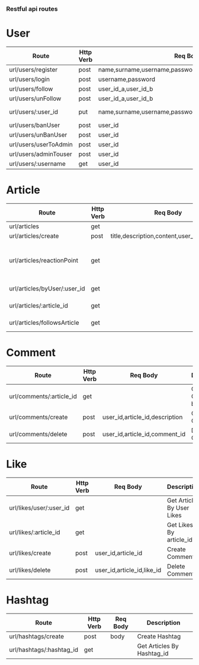 ### Restful api routes

# User

| Route                 | Http Verb | Req Body                                                | Description                                           |
| --------------------- | --------- | ------------------------------------------------------- | ----------------------------------------------------- |
| url/users/register    | post      | name,surname,username,password,phoneNumber,email,gender | Register User                                         |
| url/users/login       | post      | username,password                                       | Login User turn Token                                 |
| url/users/follow      | post      | user_id_a,user_id_b                                     | Follow user a to b                                    |
| url/users/unFollow    | post      | user_id_a,user_id_b                                     | unFollow user a to b                                  |
| url/users/:user_id    | put       | name,surname,username,password,phoneNumber,email,gender | Update user by user_id if user_id===header.token.\_id |
| url/users/banUser     | post      | user_id                                                 | ban user                                              |
| url/users/unBanUser   | post      | user_id                                                 | unBan user                                            |
| url/users/userToAdmin | post      | user_id                                                 | upgrade user to admin                                 |
| url/users/adminTouser | post      | user_id                                                 | admin to user                                         |
| url/users/:username   | get       | user_id                                                 | get user by username                                  |

# Article

| Route                        | Http Verb | Req Body                                   | Description                                                  |
| ---------------------------- | --------- | ------------------------------------------ | ------------------------------------------------------------ |
| url/articles                 | get       |                                            | Get All                                                      |
| url/articles/create          | post      | title,description,content,user_id,hashtags | Create Article                                               |
| url/articles/reactionPoint   | get       |                                            | Get All Article with User Sort By ReactionPoint and CreateAt |
| url/articles/byUser/:user_id | get       |                                            | get Articles by User Id                                      |
| url/articles/:article_id     | get       |                                            | get Article by Article Id                                    |
| url/articles/followsArticle  | get       |                                            | get FollowsArticle                                           |

# Comment

| Route                    | Http Verb | Req Body                       | Description               |
| ------------------------ | --------- | ------------------------------ | ------------------------- |
| url/comments/:article_id | get       |                                | Get Comments by ArticleId |
| url/comments/create      | post      | user_id,article_id,description | Create Comment            |
| url/comments/delete      | post      | user_id,article_id,comment_id  | Delete Comment            |

# Like

| Route              | Http Verb | Req Body                   | Description                |
| ------------------ | --------- | -------------------------- | -------------------------- |
| url/likes/user/:user_id | get       |                            | Get Articles By User Likes |
| url/likes/:article_id | get       |                            | Get Likes By article_id |
| url/likes/create   | post      | user_id,article_id         | Create Comment             |
| url/likes/delete   | post      | user_id,article_id,like_id | Delete Comment             |

# Hashtag

| Route                    | Http Verb | Req Body | Description                |
| ------------------------ | --------- | -------- | -------------------------- |
| url/hashtags/create      | post      | body     | Create Hashtag             |
| url/hashtags/:hashtag_id | get       |          | Get Articles By Hashtag_id |
